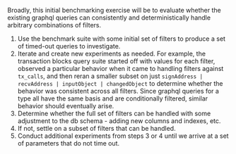 Broadly, this initial benchmarking exercise will be to evaluate whether the existing graphql queries can consistently and deterministically handle arbitrary combinations of filters.
1. Use the benchmark suite with some initial set of filters to produce a set of timed-out queries to investigate.
2. Iterate and create new experiments as needed. For example, the transaction blocks query suite started off with values for each filter, observed a particular behavior when it came to handling filters against `tx_calls`, and then reran a smaller subset on just `signAddress | recvAddress | inputObject | changedObject` to determine whether the behavior was consistent across all filters. Since graphql queries for a type all have the same basis and are conditionally filtered, similar behavior should eventually arise.
3. Determine whether the full set of filters can be handled with some adjustment to the db schema - adding new columns and indexes, etc.
4. If not, settle on a subset of filters that can be handled.
5. Conduct additional experiments from steps 3 or 4 until we arrive at a set of parameters that do not time out.
